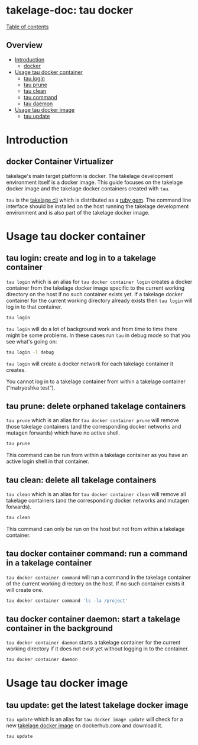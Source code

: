 # takelage-doc: tau docker

[Table of contents](../../README.md)

## Overview 

- [Introduction](#introduction)
  - [docker](#docker)
- [Usage tau docker container](#container)
  - [tau login](#login)
  - [tau prune](#prune)
  - [tau clean](#clean)
  - [tau command](#command)
  - [tau daemon](#daemon)
- [Usage tau docker image](#image)
  - [tau update](#update)

<a name="introduction"/>

# Introduction

<a name="docker"/>

## docker Container Virtualizer

takelage's main target platform is docker.
The takelage development environment itself is a docker image.
This guide focuses on the takelage docker image
and the takelage docker containers created with `tau`.

`tau` is the 
[takelage cli](https://github.com/takelwerk/takelage-cli)
which is distributed as a 
[ruby gem](https://rubygems.org/gems/takelage).
The command line interface should be installed on the
host running the takelage development environment
and is also part of the takelage docker image.

<a name="container"/>

# Usage tau docker container

<a name="login"/>

## tau login: create and log in to a takelage container

`tau login` which is an alias for `tau docker container login`
creates a docker container from the takelage docker image
specific to the current working directory on the host
if no such container exists yet.
If a takelage docker container for the current working directory
already exists then `tau login` will log in to that container.

```bash
tau login
```

`tau login` will do a lot of background work and from time
to time there might be some problems. In these cases run
`tau` in debug mode so that you see what's going on:

```bash
tau login -l debug
```

`tau login` will create a docker network for each
takelage container it creates.

You cannot log in to a takelage container
from within a takelage container (“matryoshka test”).

<a name="prune"/>

## tau prune: delete orphaned takelage containers

`tau prune` which is an alias for `tau docker container prune`
will remove those takelage containers 
(and the corresponding docker networks and mutagen forwards)
which have no active shell.

```bash
tau prune
```

This command can be run from within a takelage container
as you have an active login shell in that container.

<a name="clean"/>

## tau clean: delete all takelage containers

`tau clean` which is an alias for `tau docker container clean`
will remove all takelage containers
(and the corresponding docker networks and mutagen forwards).

```bash
tau clean
```

This command can only be run on the host
but not from within a takelage container.

<a name="command"/>

## tau docker container command: run a command in a takelage container

`tau docker container command` will run a command in the
takelage container of the current working directory on the host.
If no such container exists it will create one.

```bash
tau docker container command 'ls -la /project'
```

<a name="daemon"/>

## tau docker container daemon: start a takelage container in the background

`tau docker container daemon` starts a takelage container for the
current working directory if it does not exist yet
without logging in to the container.

```bash
tau docker container daemon
```

<a name="image"/>

# Usage tau docker image

<a name="update"/>

## tau update: get the latest takelage docker image

`tau update` which is an alias for `tau docker image update`
will check for a new 
[takelage docker image](https://hub.docker.com/r/takelwerk/takelage/tags)
on dockerhub.com and download it.

```bash
tau update
```
